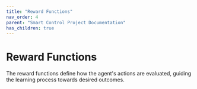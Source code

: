 ```yaml
---
title: "Reward Functions"
nav_order: 4
parent: "Smart Control Project Documentation"
has_children: true
---
```


# Reward Functions

The reward functions define how the agent's actions are evaluated, guiding the learning process towards desired outcomes.